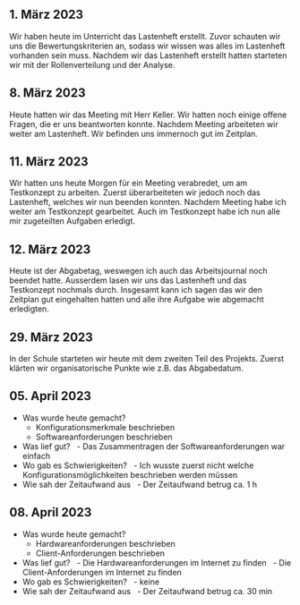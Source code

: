 ## 1. März 2023
Wir haben heute im Unterricht das Lastenheft erstellt. Zuvor schauten wir uns die Bewertungskriterien an, sodass wir wissen was alles im Lastenheft vorhanden sein muss. Nachdem wir das Lastenheft erstellt hatten starteten wir mit der Rollenverteilung und der Analyse.

## 8. März 2023
Heute hatten wir das Meeting mit Herr Keller. Wir hatten noch einige offene Fragen, die er uns beantworten konnte. Nachdem Meeting arbeiteten wir weiter am Lastenheft. Wir befinden uns immernoch gut im Zeitplan.

## 11. März 2023
Wir hatten uns heute Morgen für ein Meeting verabredet, um am Testkonzept zu arbeiten. Zuerst überarbeiteten wir jedoch noch das Lastenheft, welches wir nun beenden konnten. Nachdem Meeting habe ich weiter am Testkonzept gearbeitet. Auch im Testkonzept habe ich nun alle mir zugeteilten Aufgaben erledigt.

## 12. März 2023
Heute ist der Abgabetag, weswegen ich auch das Arbeitsjournal noch beendet hatte. Ausserdem lasen wir uns das Lastenheft und das Testkonzept nochmals durch. Insgesamt kann ich sagen das wir den Zeitplan gut eingehalten hatten und alle ihre Aufgabe wie abgemacht erledigten.

## 29. März 2023
In der Schule starteten wir heute mit dem zweiten Teil des Projekts. Zuerst klärten wir organisatorische Punkte wie z.B. das Abgabedatum.

## 05. April 2023
- Was wurde heute gemacht?
  - Konfigurationsmerkmale beschrieben
  - Softwareanforderungen beschrieben
- Was lief gut?
  - Das Zusammentragen der Softwareanforderungen war einfach
- Wo gab es Schwierigkeiten?
  - Ich wusste zuerst nicht welche Konfigurationsmöglichkeiten beschrieben werden müssen
- Wie sah der Zeitaufwand aus
  - Der Zeitaufwand betrug ca. 1 h

## 08. April 2023
- Was wurde heute gemacht?
  - Hardwareanforderungen beschrieben
  - Client-Anforderungen beschrieben
- Was lief gut?
  - Die Hardwareanforderungen im Internet zu finden
  - Die Client-Anforderungen im Internet zu finden
- Wo gab es Schwierigkeiten?
  - keine
- Wie sah der Zeitaufwand aus
  - Der Zeitaufwand betrug ca. 30 min
 
 
 
